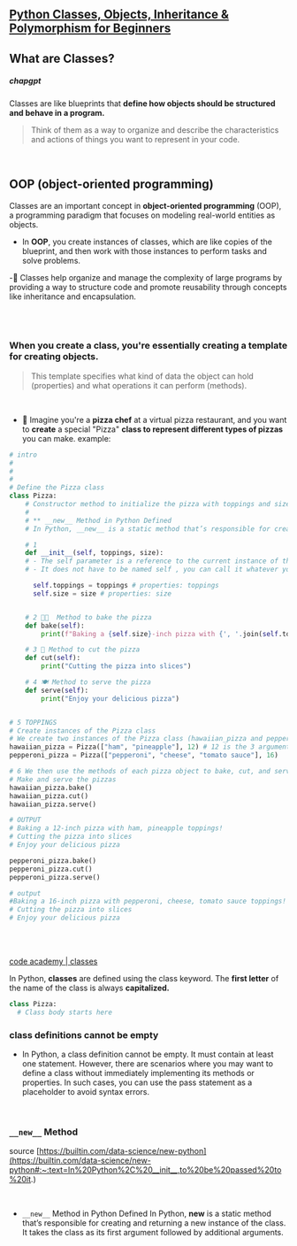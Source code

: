 ## [Python Classes, Objects, Inheritance & Polymorphism for Beginners](https://youtu.be/RpBBzci_cBk?feature=shared)

## What are Classes?

##### chapgpt

Classes are like blueprints that **define how objects should be structured and behave in a program.**

> Think of them as a way to organize and describe the characteristics and actions of things you want to represent in your code.

<br>

## OOP (object-oriented programming)

Classes are an important concept in **object-oriented programming** (OOP), a programming paradigm that focuses on modeling real-world entities as objects.

- In **OOP**, you create instances of classes, which are like copies of the blueprint, and then work with those instances to perform tasks and solve problems.

-🍓 Classes help organize and manage the complexity of large programs by providing a way to structure code and promote reusability through concepts like inheritance and encapsulation.

<br>
<br>

### When you create a class, you're essentially creating a template for creating objects.

> This template specifies what kind of data the object can hold (properties) and what operations it can perform (methods).

<br>

- 🍕 Imagine you're a **pizza chef** at a virtual pizza restaurant, and you want to **create** a special "Pizza" **class to represent different types of pizzas** you can make. example:

```python
# intro
#
#
#
# Define the Pizza class
class Pizza:
    # Constructor method to initialize the pizza with toppings and size
    #
    # ** __new__ Method in Python Defined
    # In Python, __new__ is a static method that’s responsible for creating and returning a new instance of the class. It takes the class as its first argument followed by additional arguments.

    # 1
    def __init__(self, toppings, size):
    # - The self parameter is a reference to the current instance of the class, and is used to access variables that belongs to the class.
    # - It does not have to be named self , you can call it whatever you like (rainbow, potato but keep it clear), but it has to be the first parameter of any function in the class:

      self.toppings = toppings # properties: toppings
      self.size = size # properties: size


    # 2 🧑‍🍳  Method to bake the pizza
    def bake(self):
        print(f"Baking a {self.size}-inch pizza with {', '.join(self.toppings)} toppings!")

    # 3 🔪 Method to cut the pizza
    def cut(self):
        print("Cutting the pizza into slices")

    # 4 🍽️ Method to serve the pizza
    def serve(self):
        print("Enjoy your delicious pizza")


# 5 TOPPINGS
# Create instances of the Pizza class
# We create two instances of the Pizza class (hawaiian_pizza and pepperoni_pizza) with different toppings and sizes.
hawaiian_pizza = Pizza(["ham", "pineapple"], 12) # 12 is the 3 argument on line 13, which is then assigned to self.size
pepperoni_pizza = Pizza(["pepperoni", "cheese", "tomato sauce"], 16)

# 6 We then use the methods of each pizza object to bake, cut, and serve the pizzas.
# Make and serve the pizzas
hawaiian_pizza.bake()
hawaiian_pizza.cut()
hawaiian_pizza.serve()

# OUTPUT
# Baking a 12-inch pizza with ham, pineapple toppings!
# Cutting the pizza into slices
# Enjoy your delicious pizza

pepperoni_pizza.bake()
pepperoni_pizza.cut()
pepperoni_pizza.serve()

# output
#Baking a 16-inch pizza with pepperoni, cheese, tomato sauce toppings!
# Cutting the pizza into slices
# Enjoy your delicious pizza
```

<br>
<br>

[code academy | classes](https://www.codecademy.com/resources/docs/python/classes)

In Python, **classes** are defined using the class keyword. The **first letter** of the name of the class is always **capitalized.**

```python
class Pizza:
  # Class body starts here
```

### class definitions cannot be empty

- In Python, a class definition cannot be empty. It must contain at least one statement. However, there are scenarios where you may want to define a class without immediately implementing its methods or properties. In such cases, you can use the pass statement as a placeholder to avoid syntax errors.

<br>

### `__new__` Method

source [https://builtin.com/data-science/new-python](https://builtin.com/data-science/new-python#:~:text=In%20Python%2C%20__init__,to%20be%20passed%20to%20it.)

<br>

- `__new__` Method in Python Defined
  In Python, **new** is a static method that’s responsible for creating and returning a new instance of the class. It takes the class as its first argument followed by additional arguments.
